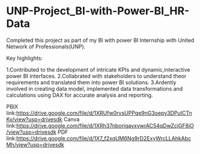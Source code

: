 # UNP-Project_BI-with-Power-BI_HR-Data

Completed this project as part of my BI with power BI Internship with United Network of Professionals(UNP).

Key highlights:

1.Contributed to the development of intricate KPIs and dynamic,interactive power BI interfaces.
2.Collabrated with stakeholders to understand theor requirements and translated them into power BI solutions.
3.Ardently involved in creating data model, implemented data transformations and calculations using DAX for accurate analysis and reporting.

PBIX link:https://drive.google.com/file/d/1XRUfw0rvsUPPqe9nG3oepy3DPuICTnKv/view?usp=drivesdk
Canva link:https://drive.google.com/file/d/1XRh37nborigavxywrAC54qDwZcjGF8iO/view?usp=drivesdk
PDF link:https://drive.google.com/file/d/1X7_f2xqUM6Ng9rD2ExyWrcLLAhkAbcMh/view?usp=drivesdk
